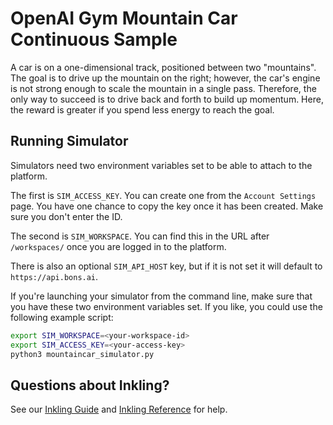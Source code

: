 # OpenAI Gym Mountain Car Continuous Sample
A car is on a one-dimensional track, positioned between two "mountains". The goal is to drive up the mountain on the right; however, the car's engine is not strong enough to scale the mountain in a single pass. Therefore, the only way to succeed is to drive back and forth to build up momentum. Here, the reward is greater if you spend less energy to reach the goal.

## Running Simulator

Simulators need two environment variables set to be able to attach to the platform.

The first is `SIM_ACCESS_KEY`. You can create one from the `Account Settings` page.
You have one chance to copy the key once it has been created. Make sure you don't enter
the ID.

The second is `SIM_WORKSPACE`. You can find this in the URL after `/workspaces/` once
you are logged in to the platform.

There is also an optional `SIM_API_HOST` key, but if it is not set it will default to `https://api.bons.ai`.

If you're launching your simulator from the command line, make sure that you have these two
environment variables set. If you like, you could use the following example script:

```sh
export SIM_WORKSPACE=<your-workspace-id>
export SIM_ACCESS_KEY=<your-access-key>
python3 mountaincar_simulator.py
```

## Questions about Inkling?
See our [Inkling Guide](http://docs.bons.ai/guides/inkling-guide.html) and [Inkling Reference](http://docs.bons.ai/references/inkling-reference.html) for help.